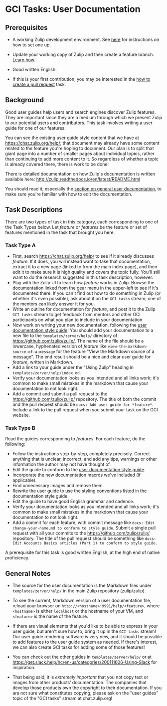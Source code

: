 # GCI Tasks: User Documentation

## Prerequisites

* A working Zulip development environment. See
  [here](https://github.com/zulip/zulip-gci/blob/master/README.md) for instructions
  on how to set one up.

* Update your working copy of Zulip and then create a feature branch. [Learn
  how](../../before-every-task.md).

* Good written English.

* If this is your first contribution, you may be interested in the
  [how to create a pull request](https://codein.withgoogle.com/tasks/6541581402243072/) task.

## Background

Good user guides help users and search engines discover Zulip features. They
are important since they are a medium through which we present Zulip to our
potential users and contributors. This task involves writing a user
guide for one of our features.

You can see the existing user guide style content that we have at
https://chat.zulip.org/help/; that document may already have some
content related to the feature you're hoping to document.  Our plan is
to split that giant page into a number of smaller pages about
individual topics, rather than continuing to add more content to it.
So regardless of whether a topic is already covered there, there is
work to be done!

There is detailed documentation on how Zulip's documentation is
written available here:
http://zulip.readthedocs.io/en/latest/README.html

You should read it, especially the
[section on general user documentation](https://zulip.readthedocs.io/en/latest/subsystems/user-docs.html),
to make sure you're familiar with how to edit the documentation.

## Task Descriptions

There are two types of task in this category, each corresponding to one of
the Task Types below. Let *feature* or *features* be the feature or set of
features mentioned in the task that brought you here.

### Task Type A

* First, search https://chat.zulip.org/help/ to see if it already
  discusses *feature*.  If it does, you will instead want to take that
  documentation, extract it to a new page (linked to from the main
  index page), and then edit it to make sure it is high quality and
  covers the topic fully.  You'll still want to do the research
  suggested in this task description, however.
* Play with the Zulip UI to learn how *feature* works in Zulip.
  Browse the documentation linked from the gear menu in the upper-left
  to see if it's documented there.  If you can't find out how to do
  something in Zulip (or whether it's even possible), ask about it on
  the `GCI tasks` stream; one of the mentors can likely answer it for
  you.
* Write an outline for documentation for *feature*, and post it to the
  Zulip `GCI tasks` stream to get feedback from mentors and other GCI
  participants on what you plan to include in your documentation.
* Now work on writing your new documentation, following the
  [user documentation style guide](https://zulip.readthedocs.io/en/latest/subsystems/user-docs.html)!
  You should add your
  documentation to a new file to the `templates/zerver/help/` directory of
  https://github.com/zulip/zulip/.
  The name of the file should be a lowercase, hyphenated version of *feature*
  like `view-the-markdown-source-of-a-message` for the feature "View the Markdown source of a message".
  The end result should be a nice
  and clear user guide for *feature*, written in Markdown.
* Add a link to your guide under the "Using Zulip"
  heading in `templates/zerver/help/index.md`.
* Verify your documentation looks as you intended and all links work;
  it's common to make small mistakes in the markdown that cause your
  documentation to not look right.
* Add a commit and submit a pull request to the
  https://github.com/zulip/zulip/ repository. The title of both the commit
  and the pull request should be `docs: Add user guide for *feature*`.
  Include a link to the pull request when you submit your task on the GCI
  website.

### Task Type B

Read the guides corresponding to *features*. For each feature, do the following:
* Follow the instructions step-by-step, completely precisely. Correct
  anything that is unclear, incorrect, and add any tips, warnings or other
  information the author may not have thought of.
* Edit the guide to conform to the
  [user documentation style guide](https://zulip.readthedocs.io/en/latest/subsystems/user-docs.html).
* Incorporate the new documentation macros we've included (if applicable).
* Find unnecessary images and remove them.
* Rewrite the user guide to use the styling conventions listed in the documentation style guide.
* Edit the guide to have good English grammar and cadence.
* Verify your documentation looks as you intended and all links work;
  it's common to make small mistakes in the markdown that cause your
  documentation to not look right.
* Add a commit for each feature, with commit message like `docs: Edit
  change-your-name.md to conform to style guide`. Submit a single pull request
  with all your commits to the https://github.com/zulip/zulip/
  repository. The title of the pull request should be something like `docs:
  Edit Accounts Basics articles (Part 1) to conform to style guide.`

A prerequisite for this task is good written English, at the high end of
native proficiency.

## General Notes

* The source for the user documentation is the Markdown files under
  `templates/zerver/help/` in the main Zulip repository (zulip/zulip).

* To see the current, Markdown version of a user documentation file, reload
  your browser on `http://<hostname>:9991/help/<feature>`, where
  `<hostname>` is either `localhost` or the hostname of your VM, and
  `<feature>` is the name of the feature.

* If there are visual elements that you'd like to be able to express in your
  user guide, but aren't sure how to, bring it up in the `GCI tasks` stream!
  Our user guide rendering software is very new, and it should be possible
  to add features to the user guide system as needed. If there's interest,
  we can also create GCI tasks for adding some of those features!

* You can check out the other guides in `templates/zerver/help/` or at
  https://get.slack.help/hc/en-us/categories/200111606-Using-Slack for
  inspiration.

* That being said, it is *extremely important* that you not copy text or
  images from other products’ documentation. The companies that develop
  those products own the copyright to their documentation. If you are not
  sure what constitutes copying, please ask on the "user guides" topic of
  the "GCI tasks" stream at chat.zulip.org!

